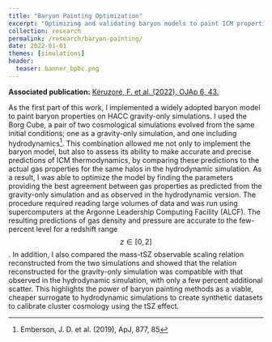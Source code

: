 ```yaml
---
title: "Baryon Painting Optimization"
excerpt: "Optimizing and validating baryon models to paint ICM properties on gravity-only simulations"
collection: research
permalink: /research/baryon-painting/
date: 2022-01-01
themes: [simulations]
header:
  teaser: banner_bpbc.png
---
```


**Associated publication:** [Kéruzoré, F. et al. (2022), OJAp 6, 43.](https://ui.adsabs.harvard.edu/abs/2023OJAp....6E..43K/abstract)

As the first part of this work, I implemented a widely adopted baryon model to paint baryon properties on HACC gravity-only simulations.
I used the Borg Cube, a pair of two cosmological simulations evolved from the same initial conditions; one as a gravity-only simulation, and one including hydrodynamics[^1].
This combination allowed me not only to implement the baryon model, but also to assess its ability to make accurate and precise predictions of ICM thermodynamics, by comparing these predictions to the actual gas properties for the same halos in the hydrodynamic simulation.
As a result, I was able to optimize the model by finding the parameters providing the best agreement between gas properties as predicted from the gravity-only simulation and as observed in the hydrodynamic version.
The procedure required reading large volumes of data and was run using supercomputers at the Argonne Leadership Computing Facility (ALCF).
The resulting predictions of gas density and pressure are accurate to the few-percent level for a redshift range $$z \in [0, 2]$$.
In addition, I also compared the mass-tSZ observable scaling relation reconstructed from the two simulations and showed that the relation reconstructed for the gravity-only simulation was compatible with that observed in the hydrodynamic simulation, with only a few percent additional scatter.
This highlights the power of baryon painting methods as a viable, cheaper surrogate to hydrodynamic simulations to create synthetic datasets to calibrate cluster cosmology using the tSZ effect.

[^1]: Emberson, J. D. et al. (2019), ApJ, 877, 85
